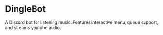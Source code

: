 # DingleBot

A Discord bot for listening music. Features interactive menu, queue support, and streams youtube audio.
